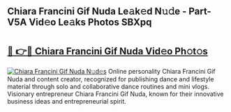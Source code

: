 ## Chiara Francini Gif Nuda Le𝚊k𝚎d N𝚞𝚍e - Part-V5A Vid𝚎o Le𝚊ks Photos SBXpq

# <h2><a href="http://fbf0ccj.evod.top/?m=Chiara+Francini+Gif+Nuda">🔗 👉🔴 Chiara Francini Gif Nuda Vid𝚎o Ph𝚘t𝚘s</a></h2>

[![Chiara Francini Gif Nuda N𝚞d𝚎s](https://i.imgur.com/8V9OHl7.gif)](http://fbf0ccj.evod.top/?m=Chiara+Francini+Gif+Nuda)
Online personality Chiara Francini Gif Nuda and content creator, recognized for publishing dance and lifestyle material through solo and collaborative dance routines and mini vlogs. Visionary entrepreneur Chiara Francini Gif Nuda, known for their innovative business ideas and entrepreneurial spirit. 
